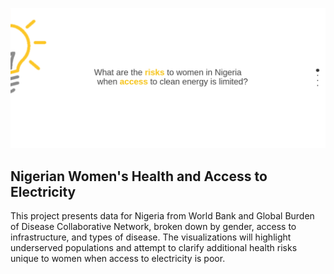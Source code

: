 ![Site Preview](preview.png)

## Nigerian Women's Health and Access to Electricity

This project presents data for Nigeria from World Bank and Global Burden of Disease Collaborative Network, broken down by gender, access to infrastructure, and types of disease.  The visualizations will highlight underserved populations and attempt to clarify additional health risks unique to women when access to electricity is poor.  
